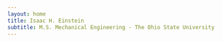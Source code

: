 ```yaml
---
layout: home
title: Isaac H. Einstein
subtitle: M.S. Mechanical Engineering - The Ohio State University
---
```


